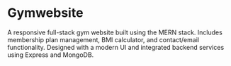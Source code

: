 # Gymwebsite
A responsive full-stack gym website built using the MERN stack. Includes membership plan management, BMI calculator, and contact/email functionality. Designed with a modern UI and integrated backend services using Express and MongoDB.
